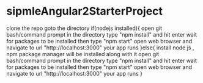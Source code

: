 # sipmleAngular2StarterProject

clone the repo
goto the directory
if(nodejs installed){
  open git bash/command prompt in the directory
  type "npm install" and hit enter
  wait for packages to be installed
  then type "npm start"
  open web browser and navigate to url "http://localhost:3000"
  your app runs
}else{
  install node js , npm package manager will be installed along with it
  open git bash/command prompt in the directory
  type "npm install" and hit enter
  wait for packages to be installed
  then type "npm start"
  open web browser and navigate to url "http://localhost:3000"
  your app runs
}
